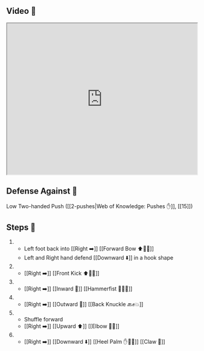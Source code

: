 ## Video 🎥

<iframe src="https://www.youtube.com/embed/yFV0-wbtDSc" width="100%" height="400"></iframe>

## Defense Against 🤺

Low Two-handed Push ([[2-pushes|Web of Knowledge: Pushes ✋]], [[15]])

## Steps 👣

1. - Left foot back into [[Right ➡️]] [[Forward Bow ⬆️🧍‍♂️]]
    - Left and Right hand defend [[Downward ⬇️]] in a hook shape
2. - [[Right ➡️]] [[Front Kick ⬆️🦶💥]]
3. - [[Right ➡️]] [[Inward 🔽]] [[Hammerfist 🔨✊💥]]
4. - [[Right ➡️]] [[Outward 🔼]] [[Back Knuckle 🔙✊💥]]
5. - Shuffle forward
    - [[Right ➡️]] [[Upward ⬆️]] [[Elbow 💪💥]]
6. - [[Right ➡️]] [[Downward ⬇️]] [[Heel Palm ✋🌴💥]] [[Claw 🐯]]
